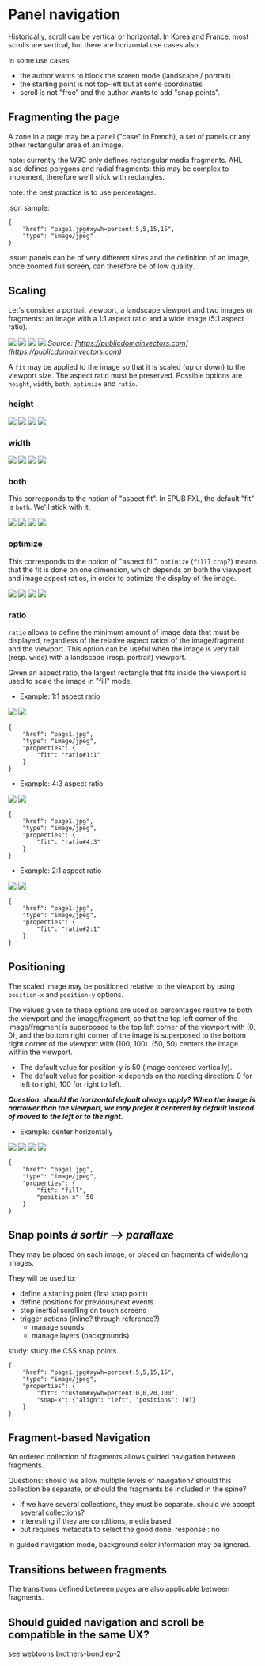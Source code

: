 # Panel navigation

Historically, scroll can be vertical or horizontal. In Korea and France, most scrolls are vertical, but there are horizontal use cases also.

In some use cases, 

- the author wants to block the screen mode (landscape / portrait). 
- the starting point is not top-left but at some coordinates
- scroll is not "free" and the author wants to add "snap points". 

## Fragmenting the page

A zone in a page may be a panel ("case" in French), a set of panels or any other rectangular area of an image.

note: currently the W3C only defines rectangular media fragments. AHL also defines polygons and radial fragments: this may be complex to implement, therefore we'll stick with rectangles. 

note: the best practice is to use percentages.

json sample:

	{
		"href": "page1.jpg#xywh=percent:5,5,15,15",
		"type": "image/jpeg"
	}

issue: panels can be of very different sizes and the definition of an image, once zoomed full screen, can therefore be of low quality.

## Scaling

Let's consider a portrait viewport, a landscape viewport and two images or fragments: an image with a 1:1 aspect ratio and a wide image (5:1 aspect ratio).

![](scroll/portrait.png) ![](scroll/landscape.png) ![](scroll/square.png) ![](scroll/wide.png)
*Source: [https://publicdomainvectors.com](https://publicdomainvectors.com)*

A `fit` may be applied to the image so that it is scaled (up or down) to the viewport size. The aspect ratio must be preserved. Possible options are `height`, `width`, `both`, `optimize` and `ratio`.

### height

![](scroll/portrait_square_fill_left.png) ![](scroll/landscape_square_fit.png) ![](scroll/portrait_wide_fill_left.png) ![](scroll/landscape_wide_fill_left.png)

### width

![](scroll/portrait_square_fit.png) ![](scroll/landscape_square_fill.png) ![](scroll/portrait_wide_fit.png) ![](scroll/landscape_wide_fit.png)

### both

This corresponds to the notion of "aspect fit". In EPUB FXL, the default "fit" is `both`. We'll stick with it.  

![](scroll/portrait_square_fit.png) ![](scroll/landscape_square_fit.png) ![](scroll/portrait_wide_fit.png) ![](scroll/landscape_wide_fit.png)

### optimize

This corresponds to the notion of "aspect fill". `optimize` (`fill`? `crop`?) means that the fit is done on one dimension, which depends on both the viewport and image aspect ratios, in order to optimize the display of the image.

![](scroll/portrait_square_fill_left.png) ![](scroll/landscape_square_fill.png) ![](scroll/portrait_wide_fill_left.png) ![](scroll/landscape_wide_fill_left.png)

### ratio

`ratio` allows to define the minimum amount of image data that must be displayed, regardless of the relative aspect ratios of the image/fragment and the viewport. This option can be useful when the image is  very tall (resp. wide) with a landscape (resp. portrait) viewport.

Given an aspect ratio, the largest rectangle that fits inside the viewport is used to scale the image in "fill" mode.

- Example: 1:1 aspect ratio

![](scroll/portrait_wide_ratio1_left.png) ![](scroll/landscape_wide_fill_left.png)

	{
		"href": "page1.jpg",
		"type": "image/jpeg",
		"properties": {
			"fit": "ratio#1:1"
		}
	}

- Example: 4:3 aspect ratio

![](scroll/portrait_wide_ratio43_left.png) ![](scroll/landscape_wide_fill_left.png)

	{
		"href": "page1.jpg",
		"type": "image/jpeg",
		"properties": {
			"fit": "ratio#4:3"
		}
	}

- Example: 2:1 aspect ratio

![](scroll/portrait_wide_ratio21_left.png) ![](scroll/landscape_wide_ratio21_left.png)

	{
		"href": "page1.jpg",
		"type": "image/jpeg",
		"properties": {
			"fit": "ratio#2:1"
		}
	}


## Positioning

The scaled image may be positioned relative to the viewport by using `position-x` and `position-y` options.

The values given to these options are used as percentages relative to both the viewport and the image/fragment, so that the top left corner of the image/fragment is superposed to the top left corner of the viewport with (0, 0), and the bottom right corner of the image is superposed to the bottom right corner of the viewport with (100, 100). (50, 50) centers the image within the viewport.

- The default value for position-y is 50 (image centered vertically).
- The default value for position-x depends on the reading direction: 0 for left to right, 100 for right to left.

***Question: should the horizontal default always apply? When the image is narrower than the viewport, we may prefer it centered by default instead of moved to the left or to the right.***

- Example: center horizontally

![](scroll/portrait_square_fill_center.png) ![](scroll/landscape_square_fill.png) ![](scroll/portrait_wide_fill_center.png) ![](scroll/landscape_wide_fill_center.png)

	{
		"href": "page1.jpg",
		"type": "image/jpeg",
		"properties": {
			"fit": "fill",
			"position-x": 50
		}
	}

## Snap points *à sortir --> parallaxe*

They may be placed on each image, or placed on fragments of wide/long images. 

They will be used to:

- define a starting point (first snap point)
- define positions for previous/next events
- stop inertial scrolling on touch screens
- trigger actions (inline? through reference?)
	- manage sounds
	- manage layers (backgrounds)

study: study the CSS snap points.

	{
		"href": "page1.jpg#xywh=percent:5,5,15,15",
		"type": "image/jpeg",
		"properties": {
			"fit": "custom#xywh=percent:0,0,20,100",
			"snap-x": {"align": "left", "positions": [0]}
		}
	}

## Fragment-based Navigation

An ordered collection of fragments allows guided navigation between fragments.

Questions: 
should we allow multiple levels of navigation?
should this collection be separate, or should the fragments be included in the spine?
- if we have several collections, they must be separate.
should we accept several collections?
- interesting if they are conditions, media based 
- but requires metadata to select the good done.
response : no

In guided navigation mode, background color information may be ignored.


## Transitions between fragments

The transitions defined between pages are also applicable between fragments.


## Should guided navigation and scroll be compatible in the same UX? 

see [webtoons brothers-bond ep-2](http://www.webtoons.com/en/action/brothers-bond/ep-2/viewer?title_no=1191&episode_no=3)

